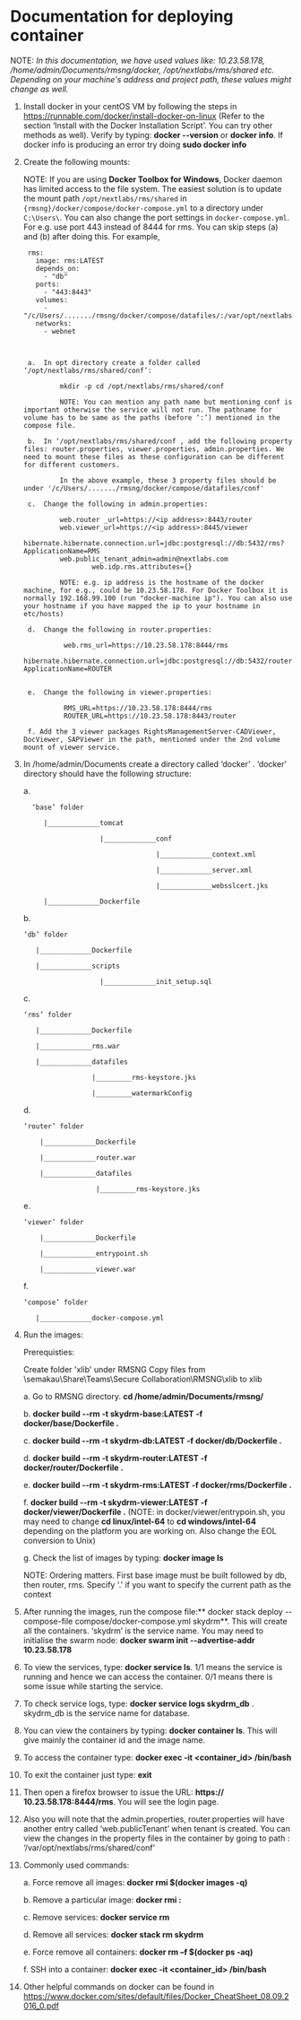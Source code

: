 # Documentation for deploying container #

NOTE: *In this documentation, we have used values like: 10.23.58.178, /home/admin/Documents/rmsng/docker, /opt/nextlabs/rms/shared etc. Depending on your machine's address and project path, these values might change as well.*

1. Install docker in your centOS VM by following the steps in https://runnable.com/docker/install-docker-on-linux (Refer to the section ‘Install with the Docker Installation Script’. You can try other methods as well).  Verify by typing: **docker --version** or **docker info**. If docker info is producing an error try doing **sudo docker info**

2. Create the following mounts:

      NOTE: If you are using **Docker Toolbox for Windows**, Docker daemon has limited access to the file system. The easiest solution is to update the mount path `/opt/nextlabs/rms/shared` in `{rmsng}/docker/compose/docker-compose.yml` to a directory under `C:\Users\`. You can also change the port settings in `docker-compose.yml`. For e.g. use port 443 instead of 8444 for rms. You can skip steps (a) and (b) after doing this. For example, 


        rms:
          image: rms:LATEST
          depends_on:
            - "db"
          ports:
            - "443:8443"
          volumes:
            - "/c/Users/......./rmsng/docker/compose/datafiles/:/var/opt/nextlabs/rms/shared/"
          networks:
            - webnet



        a.	In opt directory create a folder called ‘/opt/nextlabs/rms/shared/conf’:

                mkdir -p cd /opt/nextlabs/rms/shared/conf

                NOTE: You can mention any path name but mentioning conf is important otherwise the service will not run. The pathname for volume has to be same as the paths (before ‘:’) mentioned in the compose file.  

        b.	In ‘/opt/nextlabs/rms/shared/conf , add the following property files: router.properties, viewer.properties, admin.properties. We need to mount these files as these configuration can be different for different customers. 

                In the above example, these 3 property files should be under '/c/Users/......./rmsng/docker/compose/datafiles/conf'

        c.	Change the following in admin.properties:

		        web.router _url=https://<ip address>:8443/router
		        web.viewer_url=https://<ip address>:8445/viewer
		        hibernate.hibernate.connection.url=jdbc:postgresql://db:5432/rms?ApplicationName=RMS
		        web.public_tenant_admin=admin@nextlabs.com
                        web.idp.rms.attributes={}

                NOTE: e.g. ip address is the hostname of the docker machine, for e.g., could be 10.23.58.178. For Docker Toolbox it is normally 192.168.99.100 (run "docker-machine ip"). You can also use your hostname if you have mapped the ip to your hostname in etc/hosts)

        d.	Change the following in router.properties:

		         web.rms_url=https://10.23.58.178:8444/rms
		         hibernate.hibernate.connection.url=jdbc:postgresql://db:5432/router?ApplicationName=ROUTER


        e.	Change the following in viewer.properties:

		         RMS_URL=https://10.23.58.178:8444/rms
		         ROUTER_URL=https://10.23.58.178:8443/router

        f. Add the 3 viewer packages RightsManagementServer-CADViewer, DocViewer, SAPViewer in the path, mentioned under the 2nd volume mount of viewer service. 


3. In /home/admin/Documents create a directory called ‘docker’ . ‘docker’ directory should have the following structure:

     a.	
          
         ‘base’ folder

            |_____________tomcat
                          
                          |_____________conf

                                        |_____________context.xml

                                        |_____________server.xml

                                        |_____________websslcert.jks

            |_____________Dockerfile


     b.	

       ‘db’ folder

          |_____________Dockerfile

          |_____________scripts

      		              |_____________init_setup.sql

     c.	
    
       ‘rms’ folder

          |_____________Dockerfile

          |_____________rms.war

          |_____________datafiles

		                |_________rms-keystore.jks

		                |_________watermarkConfig

     d.	

       ‘router’ folder

           |_____________Dockerfile

           |_____________router.war

           |_____________datafiles

		                 |_________rms-keystore.jks	
	
     e.	
      
       ‘viewer’ folder

           |_____________Dockerfile

           |_____________entrypoint.sh

           |_____________viewer.war


     f.	

       ‘compose’ folder

          |_____________docker-compose.yml

4. Run the images:

     Prerequisties:
     
     Create folder 'xlib' under RMSNG
     Copy files from \\semakau\Share\Teams\Secure Collaboration\RMSNG\xlib  to xlib

     a.	Go to RMSNG  directory. **cd /home/admin/Documents/rmsng/**

     b.	**docker build --rm -t skydrm-base:LATEST   -f docker/base/Dockerfile .** 

     c. **docker build --rm -t skydrm-db:LATEST -f docker/db/Dockerfile .**

     d.	**docker build --rm -t skydrm-router:LATEST -f docker/router/Dockerfile .**

     e.	**docker build --rm -t skydrm-rms:LATEST -f docker/rms/Dockerfile .**

     f. **docker build --rm -t skydrm-viewer:LATEST -f docker/viewer/Dockerfile .**   (NOTE: in docker/viewer/entrypoin.sh, you may need to change **cd linux/intel-64** to **cd windows/intel-64** depending on the platform you are working on. Also change the EOL conversion to Unix)

     g.	Check the list of images by typing: **docker image ls**

     NOTE:  Ordering matters. First base image must be built followed by db, then router, rms. Specify '.' if you want to specify the current path as the context

5.	After running the images, run the compose file:** docker stack deploy --compose-file compose/docker-compose.yml skydrm**. This will create all the containers. ‘skydrm’ is the service name.   You may need to initialise the swarm node: **docker swarm init --advertise-addr 10.23.58.178**

6.	To view the services, type: **docker service ls**. 1/1 means the service is running and hence we can access the container. 0/1 means there is some issue while starting the service.

7.	To check service logs, type: **docker service logs skydrm_db** . skydrm_db is the service name for database.

8.	You can view the containers by typing: **docker container ls**. This will give mainly the container id and the image name.

9.	To access the container type: **docker exec  -it <container_id> /bin/bash**

10.	To exit the container just type: **exit**

11.	Then open a firefox browser to issue the URL: **https:// 10.23.58.178:8444/rms**. You will see the login page.

12.	Also you will note that the admin.properties, router.properties will have another entry called ‘web.publicTenant’ when tenant is created. You can view the changes in the property files in the container by going to path : ‘/var/opt/nextlabs/rms/shared/conf’

13.	Commonly used commands:

    a.	Force remove all images: **docker rmi $(docker images -q)**

    b.	Remove a particular image: **docker rmi <tagname>:<tagnumber>**

    c.	Remove services: **docker service rm <all the service names>** 

    d.	Remove all services: **docker stack rm skydrm** 

    e.	Force remove all containers:  **docker rm –f $(docker ps -aq)**

    f. SSH into a container: **docker exec -it <container_id> /bin/bash**

14.	Other helpful commands on docker can be found in https://www.docker.com/sites/default/files/Docker_CheatSheet_08.09.2016_0.pdf